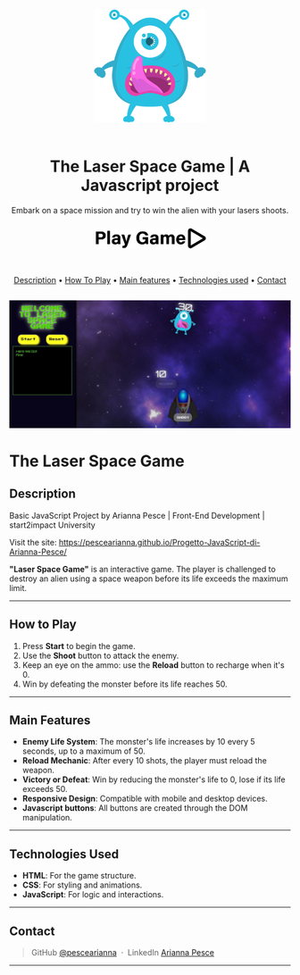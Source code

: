 <div align='center'>
    <img src="./assets/img/zombie.png" alt="The Laser Space Game" style='margin: 20px auto; width:200px'>
        <h1>The Laser Space Game | A Javascript project</h1>   
        <p>Embark on a space mission and try to win the alien with your lasers shoots.<p>
</div>

<div style='display: flex; justify-content:center; align-items:center'>
<a href="https://pescearianna.github.io/Progetto-JavaScript-di-Arianna-Pesce/">
  <img src="./assets/img/playgame.png" alt="play game" style='margin: 10px auto 30px; width:200px'>
  </a>
</div>

<div style='display: flex; justify-content:center; align-items:center'>
<p>
  <a href="#description">Description</a> •
  <a href="#how-to-play">How To Play</a> •
  <a href="#main-features">Main features</a> •
  <a href="#technologies-used">Technologies used</a> •
  <a href="#contact">Contact</a>
</p>
</div>

![screenshot](./assets/img/pc-display.JPG)


# The Laser Space Game

## Description  

Basic JavaScript Project by Arianna Pesce | Front-End Development | start2impact University

Visit the site:
https://pescearianna.github.io/Progetto-JavaScript-di-Arianna-Pesce/

**"Laser Space Game"** is an interactive game. The player is challenged to destroy an alien using a space weapon before its life exceeds the maximum limit.  

---  

## How to Play  

1. Press **Start** to begin the game.  
2. Use the **Shoot** button to attack the enemy.  
3. Keep an eye on the ammo: use the **Reload** button to recharge when it's 0.  
4. Win by defeating the monster before its life reaches 50.  

---

## Main Features  

- **Enemy Life System**: The monster's life increases by 10 every 5 seconds, up to a maximum of 50.  
- **Reload Mechanic**: After every 10 shots, the player must reload the weapon.  
- **Victory or Defeat**: Win by reducing the monster's life to 0, lose if its life exceeds 50.  
- **Responsive Design**: Compatible with mobile and desktop devices.  
- **Javascript buttons**: All buttons are created through the DOM manipulation.

---  

## Technologies Used  

- **HTML**: For the game structure.  
- **CSS**: For styling and animations.  
- **JavaScript**: For logic and interactions.  

---  

## Contact

> GitHub [@pescearianna](https://github.com/pescearianna) &nbsp;&middot;&nbsp;
> LinkedIn [Arianna Pesce](https://www.linkedin.com/in/ariannapesce/)

---
